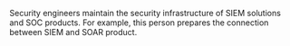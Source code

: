 

Security engineers maintain the security infrastructure of SIEM solutions and SOC products. For example, this person prepares the connection between SIEM and SOAR product.
